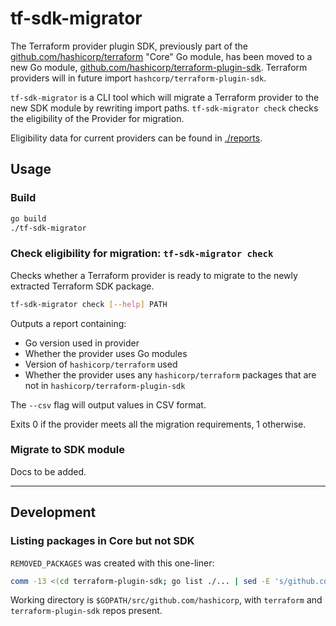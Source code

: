 # tf-sdk-migrator

The Terraform provider plugin SDK, previously part of the [github.com/hashicorp/terraform](https://github.com/hashicorp/terraform) "Core" Go module, has been moved to a new Go module, [github.com/hashicorp/terraform-plugin-sdk](https://github.com/hashicorp/terraform-plugin-sdk). Terraform providers will in future import `hashcorp/terraform-plugin-sdk`.

`tf-sdk-migrator` is a CLI tool which will migrate a Terraform provider to the new SDK module by rewriting import paths. `tf-sdk-migrator check` checks the eligibility of the Provider for migration.

Eligibility data for current providers can be found in [./reports](./reports).

## Usage

### Build

```sh
go build
./tf-sdk-migrator
```

### Check eligibility for migration: `tf-sdk-migrator check`

Checks whether a Terraform provider is ready to migrate to the newly extracted Terraform SDK package. 

```sh
tf-sdk-migrator check [--help] PATH
```

Outputs a report containing:
 - Go version used in provider
 - Whether the provider uses Go modules
 - Version of `hashicorp/terraform` used
 - Whether the provider uses any `hashicorp/terraform` packages that are not in `hashicorp/terraform-plugin-sdk`
 
The `--csv` flag will output values in CSV format.

Exits 0 if the provider meets all the migration requirements, 1 otherwise.

### Migrate to SDK module

Docs to be added.

---

## Development

### Listing packages in Core but not SDK

`REMOVED_PACKAGES` was created with this one-liner:

```sh
comm -13 <(cd terraform-plugin-sdk; go list ./... | sed -E 's/github.com\/hashicorp\/terraform-plugin-sdk\/sdk\/(internal\/)?//' | sort) <(cd ../terraform; go list ./... | sed 's/github.com\/hashicorp\/terraform\///' | sort) | xargs -I "%" echo "github.com/hashicorp/terraform/""%"
```

Working directory is `$GOPATH/src/github.com/hashicorp`, with `terraform` and `terraform-plugin-sdk` repos present.
